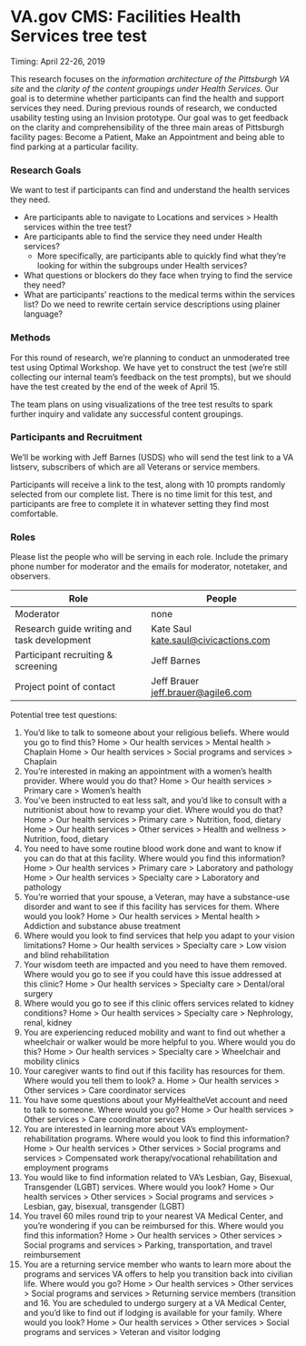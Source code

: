 # VA.gov CMS: Facilities Health Services tree test

Timing: April 22-26, 2019

This research focuses on the *information architecture of the Pittsburgh VA site* and the *clarity of the content groupings under Health Services.* Our goal is to determine whether participants can find the health and support services they need.
During previous rounds of research, we conducted usability testing using an Invision prototype. Our goal was to get feedback on the clarity and comprehensibility of the three main areas of Pittsburgh facility pages: Become a Patient, Make an Appointment and being able to find parking at a particular facility.

### Research Goals
We want to test if participants can find and understand the health services they need.
- Are participants able to navigate to Locations and services > Health services within the tree test?
- Are participants able to find the service they need under Health services?
  - More specifically, are participants able to quickly find what they’re looking for within the subgroups under Health services?
- What questions or blockers do they face when trying to find the service they need?
- What are participants’ reactions to the medical terms within the services list? Do we need to rewrite certain service descriptions using plainer language?

### Methods

For this round of research, we’re planning to conduct an unmoderated tree test using Optimal Workshop.
We have yet to construct the test (we’re still collecting our internal team’s feedback on the test prompts), but we should have the test created by the end of the week of April 15.

The team plans on using visualizations of the tree test results to spark further inquiry and validate any successful content groupings.

### Participants and Recruitment

We’ll be working with Jeff Barnes (USDS) who will send the test link to a VA listserv, subscribers of which are all Veterans or service members.

Participants will receive a link to the test, along with 10 prompts randomly selected from our complete list. There is no time limit for this test, and participants are free to complete it in whatever setting they find most comfortable. 

### Roles

Please list the people who will be serving in each role. Include the primary phone number for moderator and the emails for moderator, notetaker, and observers.

Role | People
--- | ---
Moderator | none
Research guide writing and task development| Kate Saul <kate.saul@civicactions.com>
Participant recruiting & screening | Jeff Barnes
Project point of contact | Jeff Brauer <jeff.brauer@agile6.com>


Potential tree test questions:

1. You’d like to talk to someone about your religious beliefs. Where would you go to find this?
Home > Our health services > Mental health > Chaplain
Home > Our health services > Social programs and services > Chaplain
2.   You’re interested in making an appointment with a women’s health provider. Where would you do that?
Home > Our health services > Primary care > Women’s health
3. 	You’ve been instructed to eat less salt, and you’d like to consult with a nutritionist about how to revamp your diet. Where would you do that?
Home > Our health services > Primary care > Nutrition, food, dietary
Home > Our health services > Other services > Health and wellness > Nutrition, food, dietary
4.  You need to have some routine blood work done and want to know if you can do that at this facility. Where would you find this information?
Home > Our health services > Primary care > Laboratory and pathology
Home > Our health services > Specialty care > Laboratory and pathology 
5.  You’re worried that your spouse, a Veteran, may have a substance-use disorder and want to see if this facility has services for them. Where would you look?
Home > Our health services > Mental health > Addiction and substance abuse treatment
6.  Where would you look to find services that help you adapt to your vision limitations?
Home > Our health services > Specialty care > Low vision and blind rehabilitation 
7.  Your wisdom teeth are impacted and you need to have them removed. Where would you go to see if you could have this issue addressed at this clinic? 
Home > Our health services > Specialty care > Dental/oral surgery
8.  Where would you go to see if this clinic offers services related to kidney conditions?
Home > Our health services > Specialty care > Nephrology, renal, kidney 
9. 	You are experiencing reduced mobility and want to find out whether a wheelchair or walker would be more helpful to you. Where would you do this? 
Home > Our health services > Specialty care > Wheelchair and mobility clinics 
10. Your caregiver wants to find out if this facility has resources for them. Where would you tell them to look?
        a.	Home > Our health services > Other services  > Care coordinator services
11. You have some questions about your MyHealtheVet account and need to talk to someone. Where would you go?
Home > Our health services > Other services > Care coordinator services
12.  You are interested in learning more about VA’s employment-rehabilitation programs. Where would you look to find this information?
Home > Our health services > Other services > Social programs and services > Compensated work therapy/vocational rehabilitation and employment programs
13. You would like to find information related to VA’s Lesbian, Gay, Bisexual, Transgender (LGBT) services. Where would you look?
Home > Our health services > Other services > Social programs and services > Lesbian, gay, bisexual, transgender (LGBT)
14.  You travel 60 miles round trip to your nearest VA Medical Center, and you’re wondering if you can be reimbursed for this. Where would you find this information?
Home > Our health services > Other services > Social programs and services > Parking, transportation, and travel reimbursement
15.  You are a returning service member who wants to learn more about the programs and services VA offers to help you transition back into civilian life. Where would you go?
Home > Our health services > Other services > Social programs and services > Returning service members (transition and 16.  You are scheduled to undergo surgery at a VA Medical Center, and you’d like to find out if lodging is available for your family. Where would you look?
Home > Our health services > Other services > Social programs and services > Veteran and visitor lodging
